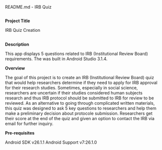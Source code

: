 README.md - IRB Quiz


## 
**Project Title**

IRB Quiz Creation 


## 
**Description**


This app displays 5 questions related to IRB (Institutional Review Board) requirements. The was built in Android Studio 3.1.4.


**Overview**

The goal of this project is to create an IRB (Institutional Review Board) quiz that would help researchers determine if they need to apply for IRB approval for their research studies. Sometimes, especially in social science, researchers are uncertain if their studies considered human subjects research and thus IRB protocol should be submitted to IRB for review to be reviewed. As an alternative to going through complicated written materials, this quiz was designed to ask 5 key questions to researchers and help them make a preliminary decision about protocole submission. Researchers get their score at the end of the quiz and given an option to contact the IRB via email for further inquiry.


**Pre-requisites**

Android SDK v26.1.1
Android Support v7:26.1.0

